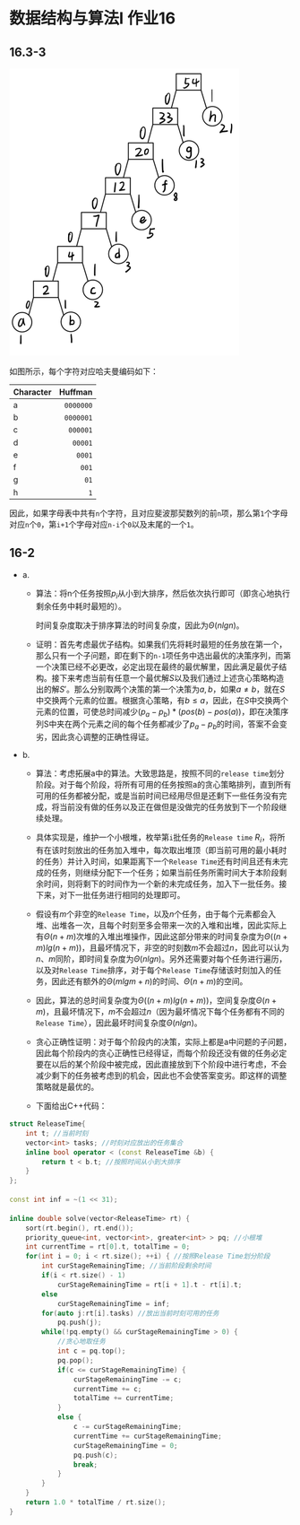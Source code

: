 # 数据结构与算法I 作业16

## 16.3-3

<img src="ds-16.assets/20201130_124300000_iOS.jpg" style="zoom:50%;" />

如图所示，每个字符对应哈夫曼编码如下：

| Character | Huffman   |
| --------- | ---------:|
| a         | `0000000` |
| b         | `0000001` |
| c         | `000001` |
| d         | `00001` |
| e         | `0001` |
| f         | `001` |
| g         | `01` |
| h         | `1` |

因此，如果字母表中共有`n`个字符，且对应斐波那契数列的前`n`项，那么第`1`个字母对应`n`个`0`，第`i+1`个字母对应`n-i`个`0`以及末尾的一个`1`。



## 16-2

+   a.

    +   算法：将n个任务按照$p_i$从小到大排序，然后依次执行即可（即贪心地执行剩余任务中耗时最短的）。

        时间复杂度取决于排序算法的时间复杂度，因此为$\Theta(nlgn)$。

    +   证明：首先考虑最优子结构。如果我们先将耗时最短的任务放在第一个，那么只有一个子问题，即在剩下的`n-1`项任务中选出最优的决策序列，而第一个决策已经不必更改，必定出现在最终的最优解里，因此满足最优子结构。接下来考虑当前有任意一个最优解$S$以及我们通过上述贪心策略构造出的解$S'$。那么分别取两个决策的第一个决策为$a, b$，如果$a \ne b$，就在$S$中交换两个元素的位置。根据贪心策略，有$b \leq a$，因此，在$S$中交换两个元素的位置，可使总时间减少$(p_a - p_b) * (pos(b) - pos(a))$，即在决策序列S中夹在两个元素之间的每个任务都减少了$p_a - p_b$的时间，答案不会变劣，因此贪心调整的正确性得证。

        

+   b.

    +   算法：考虑拓展a中的算法。大致思路是，按照不同的`release time`划分阶段。对于每个阶段，将所有可用的任务按照a的贪心策略排列，直到所有可用的任务都被分配，或是当前时间已经用尽但是还剩下一些任务没有完成，将当前没有做的任务以及正在做但是没做完的任务放到下一个阶段继续处理。
    +   具体实现是，维护一个小根堆，枚举第`i`批任务的`Release time` $R_i$，将所有在该时刻放出的任务加入堆中，每次取出堆顶（即当前可用的最小耗时的任务）并计入时间，如果距离下一个`Release Time`还有时间且还有未完成的任务，则继续分配下一个任务；如果当前任务所需时间大于本阶段剩余时间，则将剩下的时间作为一个新的未完成任务，加入下一批任务。接下来，对下一批任务进行相同的处理即可。

    +   假设有$m$个非空的`Release Time`，以及$n$个任务，由于每个元素都会入堆、出堆各一次，且每个时刻至多会带来一次的入堆和出堆，因此实际上有$\Theta(n+m)$次堆的入堆出堆操作，因此这部分带来的时间复杂度为$\Theta((n+m)lg(n+m))$，且最坏情况下，非空的时刻数$m$不会超过$n$，因此可以认为$n、m$同阶，即时间复杂度为$\Theta(nlgn)$。另外还需要对每个任务进行遍历，以及对`Release Time`排序，对于每个`Release Time`存储该时刻加入的任务，因此还有额外的$\Theta(mlgm+n)$的时间、$\Theta(n+m)$的空间。

    +   因此，算法的总时间复杂度为$\Theta((n+m)lg(n+m))$，空间复杂度$\Theta(n+m)$，且最坏情况下，$m$不会超过$n$（因为最坏情况下每个任务都有不同的`Release Time`），因此最坏时间复杂度$\Theta(nlgn)$。

    +   贪心正确性证明：对于每个阶段内的决策，实际上都是a中问题的子问题，因此每个阶段内的贪心正确性已经得证，而每个阶段还没有做的任务必定要在以后的某个阶段中被完成，因此直接放到下个阶段中进行考虑，不会减少剩下的任务被考虑到的机会，因此也不会使答案变劣。即这样的调整策略就是最优的。

    +   下面给出C++代码：

        

```c++
struct ReleaseTime{
    int t; //当前时刻
    vector<int> tasks; //时刻对应放出的任务集合
    inline bool operator < (const ReleaseTime &b) {
        return t < b.t; //按照时间从小到大排序
    }
};

const int inf = ~(1 << 31);

inline double solve(vector<ReleaseTime> rt) {
    sort(rt.begin(), rt.end());
    priority_queue<int, vector<int>, greater<int> > pq; //小根堆
    int currentTime = rt[0].t, totalTime = 0;
    for(int i = 0; i < rt.size(); ++i) { //按照Release Time划分阶段
        int curStageRemainingTime; //当前阶段剩余时间
        if(i < rt.size() - 1) 
            curStageRemainingTime = rt[i + 1].t - rt[i].t;
        else 
            curStageRemainingTime = inf;
        for(auto j:rt[i].tasks) //放出当前时刻可用的任务
            pq.push(j);
        while(!pq.empty() && curStageRemainingTime > 0) { 
            //贪心地取任务
            int c = pq.top();
            pq.pop();
            if(c <= curStageRemainingTime) {
                curStageRemainingTime -= c;
                currentTime += c;
                totalTime += currentTime;
            }
            else {
                c -= curStageRemainingTime;
                currentTime += curStageRemainingTime;
                curStageRemainingTime = 0;
                pq.push(c);
                break;
            }
        }
    }
    return 1.0 * totalTime / rt.size();
}
```

